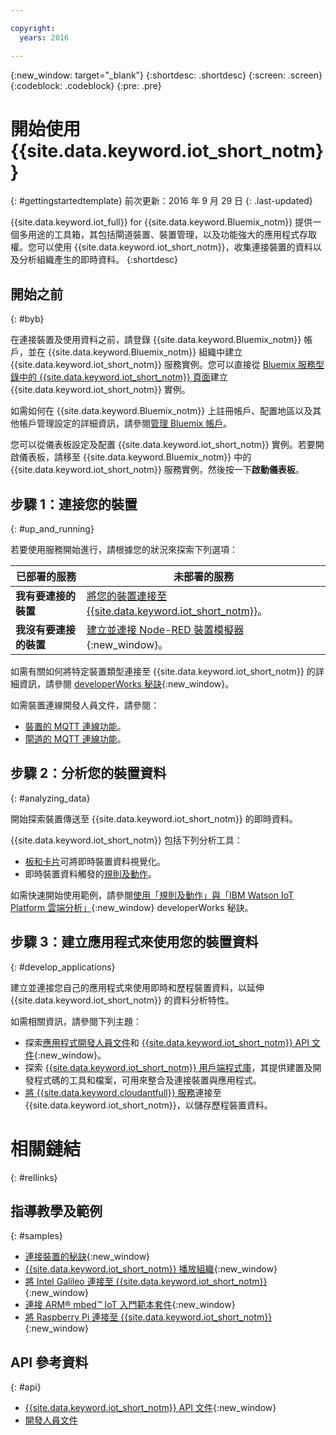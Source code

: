 ```yaml
---

copyright:
  years: 2016

---
```


{:new_window: target="\_blank"}
{:shortdesc: .shortdesc}
{:screen: .screen}
{:codeblock: .codeblock}
{:pre: .pre}

# 開始使用 {{site.data.keyword.iot_short_notm}}
{: #gettingstartedtemplate}
前次更新：2016 年 9 月 29 日
{: .last-updated}

{{site.data.keyword.iot_full}} for {{site.data.keyword.Bluemix_notm}} 提供一個多用途的工具箱，其包括閘道裝置、裝置管理，以及功能強大的應用程式存取權。您可以使用 {{site.data.keyword.iot_short_notm}}，收集連接裝置的資料以及分析組織產生的即時資料。
{:shortdesc}

## 開始之前
{: #byb}

在連接裝置及使用資料之前，請登錄 {{site.data.keyword.Bluemix_notm}} 帳戶，並在 {{site.data.keyword.Bluemix_notm}} 組織中建立 {{site.data.keyword.iot_short_notm}} 服務實例。您可以直接從 [Bluemix 服務型錄中的 {{site.data.keyword.iot_short_notm}} 頁面](https://console.{DomainName}/catalog/services/internet-of-things-platform/)建立 {{site.data.keyword.iot_short_notm}} 實例。  

如需如何在 {{site.data.keyword.Bluemix_notm}} 上註冊帳戶、配置地區以及其他帳戶管理設定的詳細資訊，請參閱[管理 Bluemix 帳戶](https://console.ng.bluemix.net/docs/admin/account.html#signup)。

您可以從儀表板設定及配置 {{site.data.keyword.iot_short_notm}} 實例。若要開啟儀表板，請移至 {{site.data.keyword.Bluemix_notm}} 中的 {{site.data.keyword.iot_short_notm}} 服務實例，然後按一下**啟動儀表板**。

## 步驟 1：連接您的裝置
{: #up_and_running}

若要使用服務開始進行，請根據您的狀況來探索下列選項：

   |   已部署的服務 | 未部署的服務
  ------------- | -------------
  **我有要連接的裝置** | [將您的裝置連接至 {{site.data.keyword.iot_short_notm}}](iotplatform_task.html#iotplatform_task)。| 在[播放組織示範](http://discover-iot.eu-gb.mybluemix.net/?cm_mc_uid=44491599487314618721024&cm_mc_sid_50200000=1462798151#/play){:new_window}中探索裝置連線。
  **我沒有要連接的裝置** | [建立並連接 Node-RED 裝置模擬器](nodereddevice_sample.html){:new_window}。 | 開始使用 [Watson IoT Platform 入門範本](https://console.ng.bluemix.net/docs/starters/IoT/iot500.html){:new_window}。
如需有關如何將特定裝置類型連接至 {{site.data.keyword.iot_short_notm}} 的詳細資訊，請參閱 [developerWorks 秘訣](https://developer.ibm.com/recipes/?post_type=tutorials&s=iot){:new_window}。  

如需裝置連線開發人員文件，請參閱：
- [裝置的 MQTT 連線功能](devices/mqtt.html)。
- [閘道的 MQTT 連線功能](gateways/mqtt.html)。

## 步驟 2：分析您的裝置資料
{: #analyzing_data}

開始探索裝置傳送至 {{site.data.keyword.iot_short_notm}} 的即時資料。

{{site.data.keyword.iot_short_notm}} 包括下列分析工具：  
- [板和卡片](data_visualization.html)可將即時裝置資料視覺化。
- 即時裝置資料觸發的[規則及動作](analytics.html)。

如需快速開始使用範例，請參閱[使用「規則及動作」與「IBM Watson IoT Platform 雲端分析」](https://developer.ibm.com/recipes/tutorials/using-rules-and-actions-with-ibm-watson-iot-platform-cloud-analytics/){:new_window} developerWorks 秘訣。

## 步驟 3：建立應用程式來使用您的裝置資料
{: #develop_applications}

建立並連接您自己的應用程式來使用即時和歷程裝置資料，以延伸 {{site.data.keyword.iot_short_notm}} 的資料分析特性。

如需相關資訊，請參閱下列主題：   
- 探索[應用程式開發人員文件](applications/api.html)和 [{{site.data.keyword.iot_short_notm}} API 文件](https://docs.internetofthings.ibmcloud.com/swagger/v0002.html#/){:new_window}。
- 探索 [{{site.data.keyword.iot_short_notm}} 用戶端程式庫](iot_platform_client_lib.html)，其提供建置及開發程式碼的工具和檔案，可用來整合及連接裝置與應用程式。
- [將 {{site.data.keyword.cloudantfull}} 服務](cloudant_connector.html)連接至 {{site.data.keyword.iot_short_notm}}，以儲存歷程裝置資料。




# 相關鏈結
{: #rellinks}
## 指導教學及範例
{: #samples}
* [連接裝置的秘訣](https://developer.ibm.com/recipes/?post_type=tutorials&s=iot){:new_window}
* [{{site.data.keyword.iot_short_notm}} 播放組織](https://play.internetofthings.ibmcloud.com/){:new_window}
* [將 Intel Galileo 連接至 {{site.data.keyword.iot_short_notm}}](https://developer.ibm.com/recipes/tutorials/connect-an-intel-galileo-to-the-internet-of-things-foundation-connect/){:new_window}
* [連接 ARM® mbed™ IoT 入門範本套件](https://developer.ibm.com/recipes/tutorials/arm-mbed-iot-starter-kit-part-1/){:new_window}
* [將 Raspberry Pi 連接至 {{site.data.keyword.iot_short_notm}}](https://developer.ibm.com/recipes/tutorials/raspberry-pi-4/){:new_window}

## API 參考資料
{: #api}
* [{{site.data.keyword.iot_short_notm}} API 文件](https://docs.internetofthings.ibmcloud.com/swagger/v0002.html#/){:new_window}
* [開發人員文件](developer_doc_overview.html)

